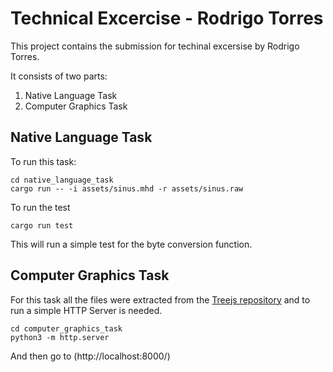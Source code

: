 # Technical Excercise - Rodrigo Torres

This project contains the submission for techinal excersise by Rodrigo Torres.

It consists of two parts: 
1. Native Language Task
2. Computer Graphics Task

## Native Language Task
To run this task:
```shell
cd native_language_task
cargo run -- -i assets/sinus.mhd -r assets/sinus.raw
```
To run the test

```shell
cargo run test
```
This will run a simple test for the byte conversion function.


## Computer Graphics Task
For this task all the files were extracted from the [Treejs repository](https://github.com/mrdoob/three.js/blob/dev/examples/webgl2_materials_texture3d.html) and to run a simple HTTP Server is needed.
```shel
cd computer_graphics_task
python3 -m http.server
```
And then go to (http://localhost:8000/)





